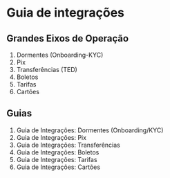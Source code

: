 # Guia de integrações

## Grandes Eixos de Operação

1. Dormentes (Onboarding-KYC)
2. Pix
3. Transferências (TED)
4. Boletos
5. Tarifas
6. Cartões

## Guias

1. Guia de Integrações: Dormentes (Onboarding/KYC)
2. Guia de Integrações: Pix
3. Guia de Integrações: Transferências
4. Guia de Integrações: Boletos
5. Guia de Integrações: Tarifas
6. Guia de Integrações: Cartões
